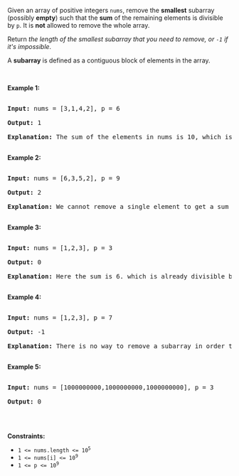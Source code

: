 Given an array of positive integers `` nums ``, remove the __smallest__ subarray (possibly __empty__) such that the __sum__ of the remaining elements is divisible by `` p ``. It is __not__ allowed to remove the whole array.

Return _the length of the smallest subarray that you need to remove, or _`` -1 ``_ if it's impossible_.

A __subarray__ is defined as a contiguous block of elements in the array.

&nbsp;

__Example 1:__

<pre>
<strong>Input:</strong> nums = [3,1,4,2], p = 6
<strong>Output:</strong> 1
<strong>Explanation:</strong> The sum of the elements in nums is 10, which is not divisible by 6. We can remove the subarray [4], and the sum of the remaining elements is 6, which is divisible by 6.
</pre>

__Example 2:__

<pre>
<strong>Input:</strong> nums = [6,3,5,2], p = 9
<strong>Output:</strong> 2
<strong>Explanation:</strong> We cannot remove a single element to get a sum divisible by 9. The best way is to remove the subarray [5,2], leaving us with [6,3] with sum 9.
</pre>

__Example 3:__

<pre>
<strong>Input:</strong> nums = [1,2,3], p = 3
<strong>Output:</strong> 0
<strong>Explanation:</strong> Here the sum is 6. which is already divisible by 3. Thus we do not need to remove anything.
</pre>

__Example 4:__

<pre>
<strong>Input:</strong> nums = [1,2,3], p = 7
<strong>Output:</strong> -1
<strong>Explanation:</strong> There is no way to remove a subarray in order to get a sum divisible by 7.
</pre>

__Example 5:__

<pre>
<strong>Input:</strong> nums = [1000000000,1000000000,1000000000], p = 3
<strong>Output:</strong> 0
</pre>

&nbsp;

__Constraints:__

*   <code>1 &lt;= nums.length &lt;= 10<sup>5</sup></code>
*   <code>1 &lt;= nums[i] &lt;= 10<sup>9</sup></code>
*   <code>1 &lt;= p &lt;= 10<sup>9</sup></code>